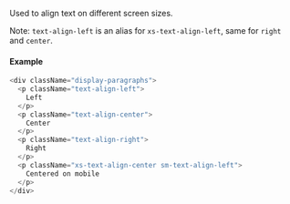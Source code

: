 Used to align text on different screen sizes.

Note: `text-align-left` is an alias for `xs-text-align-left`, same for `right` and `center`.

#### Example

```js
<div className="display-paragraphs">
  <p className="text-align-left">
    Left
  </p>
  <p className="text-align-center">
    Center
  </p>
  <p className="text-align-right">
    Right
  </p>
  <p className="xs-text-align-center sm-text-align-left">
    Centered on mobile
  </p>
</div>
```

